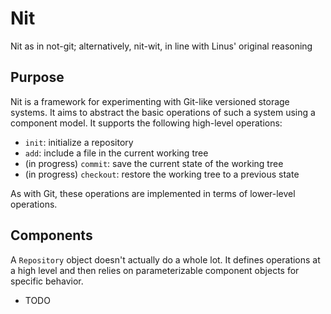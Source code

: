 # Nit

Nit as in not-git; alternatively, nit-wit, in line with Linus' original reasoning


## Purpose

Nit is a framework for experimenting with Git-like versioned storage systems. It aims to abstract the basic operations of such a system using a component model. It supports the following high-level operations:

 * `init`: initialize a repository
 * `add`: include a file in the current working tree
 * (in progress) `commit`: save the current state of the working tree
 * (in progress) `checkout`: restore the working tree to a previous state

As with Git, these operations are implemented in terms of lower-level operations.


## Components

A `Repository` object doesn't actually do a whole lot. It defines operations at a high level and then relies on parameterizable component objects for specific behavior.

 * TODO
 
